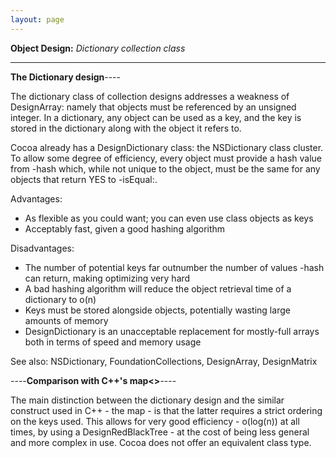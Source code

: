 ```yaml
---
layout: page
---
```


**Object Design:** *Dictionary collection class*

----
**The Dictionary design**----

The dictionary class of collection designs addresses a weakness of DesignArray: namely that objects must be referenced by an unsigned integer. In a dictionary, any object can be used as a key, and the key is stored in the dictionary along with the object it refers to.

Cocoa already has a DesignDictionary class: the NSDictionary class cluster. To allow some degree of efficiency, every object must provide a hash value from -hash which, while not unique to the object, must be the same for any objects that return YES to -isEqual:.

Advantages:
* As flexible as you could want; you can even use class objects as keys
* Acceptably fast, given a good hashing algorithm


Disadvantages:
* The number of potential keys far outnumber the number of values -hash can return, making optimizing very hard
* A bad hashing algorithm will reduce the object retrieval time of a dictionary to o(n)
* Keys must be stored alongside objects, potentially wasting large amounts of memory
* DesignDictionary is an unacceptable replacement for mostly-full arrays both in terms of speed and memory usage


See also: NSDictionary, FoundationCollections, DesignArray, DesignMatrix

----**Comparison with C++'s map<>**----

The main distinction between the dictionary design and the similar construct used in C++ - the map - is that the latter requires a strict ordering on the keys used. This allows for very good efficiency - o(log(n)) at all times, by using a DesignRedBlackTree - at the cost of being less general and more complex in use. Cocoa does not offer an equivalent class type.
